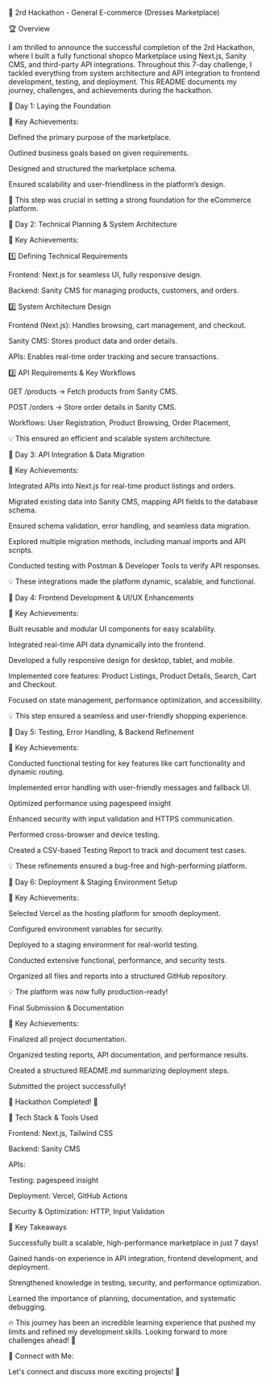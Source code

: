 🚀 2rd Hackathon - General E-commerce (Dresses Marketplace)

🏆 Overview

I am thrilled to announce the successful completion of the 2rd Hackathon, where I built a fully functional shopco Marketplace using Next.js, Sanity CMS, and third-party API integrations. Throughout this 7-day challenge, I tackled everything from system architecture and API integration to frontend development, testing, and deployment. This README documents my journey, challenges, and achievements during the hackathon.

📅 Day 1: Laying the Foundation

🔹 Key Achievements:

Defined the primary purpose of the marketplace.

Outlined business goals based on given requirements.

Designed and structured the marketplace schema.

Ensured scalability and user-friendliness in the platform’s design.

🚀 This step was crucial in setting a strong foundation for the eCommerce platform.

📅 Day 2: Technical Planning & System Architecture

🔹 Key Achievements:

1️⃣ Defining Technical Requirements

Frontend: Next.js for seamless UI, fully responsive design.

Backend: Sanity CMS for managing products, customers, and orders.


2️⃣ System Architecture Design

Frontend (Next.js): Handles browsing, cart management, and checkout.

Sanity CMS: Stores product data and order details.

APIs: Enables real-time order tracking and secure transactions.

3️⃣ API Requirements & Key Workflows

GET /products → Fetch products from Sanity CMS.

POST /orders → Store order details in Sanity CMS.


Workflows: User Registration, Product Browsing, Order Placement,

💡 This ensured an efficient and scalable system architecture.

📅 Day 3: API Integration & Data Migration

🔹 Key Achievements:

Integrated APIs into Next.js for real-time product listings and orders.

Migrated existing data into Sanity CMS, mapping API fields to the database schema.

Ensured schema validation, error handling, and seamless data migration.

Explored multiple migration methods, including manual imports and API scripts.

Conducted testing with Postman & Developer Tools to verify API responses.

💡 These integrations made the platform dynamic, scalable, and functional.

📅 Day 4: Frontend Development & UI/UX Enhancements

🔹 Key Achievements:

Built reusable and modular UI components for easy scalability.

Integrated real-time API data dynamically into the frontend.

Developed a fully responsive design for desktop, tablet, and mobile.

Implemented core features: Product Listings, Product Details, Search, Cart and Checkout.

Focused on state management, performance optimization, and accessibility.

💡 This step ensured a seamless and user-friendly shopping experience.

📅 Day 5: Testing, Error Handling, & Backend Refinement

🔹 Key Achievements:

Conducted functional testing for key features like cart functionality and dynamic routing.

Implemented error handling with user-friendly messages and fallback UI.

Optimized performance using pagespeed insight

Enhanced security with input validation and HTTPS communication.

Performed cross-browser and device testing.

Created a CSV-based Testing Report to track and document test cases.

💡 These refinements ensured a bug-free and high-performing platform.

📅 Day 6: Deployment & Staging Environment Setup

🔹 Key Achievements:

Selected Vercel as the hosting platform for smooth deployment.

Configured environment variables for security.

Deployed to a staging environment for real-world testing.

Conducted extensive functional, performance, and security tests.

Organized all files and reports into a structured GitHub repository.

💡 The platform was now fully production-ready!

 Final Submission & Documentation

🔹 Key Achievements:

Finalized all project documentation.

Organized testing reports, API documentation, and performance results.

Created a structured README.md summarizing deployment steps.

Submitted the project successfully!

🎉 Hackathon Completed! 🎉

📂 Tech Stack & Tools Used

Frontend: Next.js, Tailwind CSS

Backend: Sanity CMS

APIs: 

Testing: pagespeed insight

Deployment: Vercel, GitHub Actions

Security & Optimization: HTTP, Input Validation

🎯 Key Takeaways

Successfully built a scalable, high-performance marketplace in just 7 days!

Gained hands-on experience in API integration, frontend development, and deployment.

Strengthened knowledge in testing, security, and performance optimization.

Learned the importance of planning, documentation, and systematic debugging.

🔥 This journey has been an incredible learning experience that pushed my limits and refined my development skills. Looking forward to more challenges ahead! 🚀

📌 Connect with Me:

Let's connect and discuss more exciting projects! 🚀
